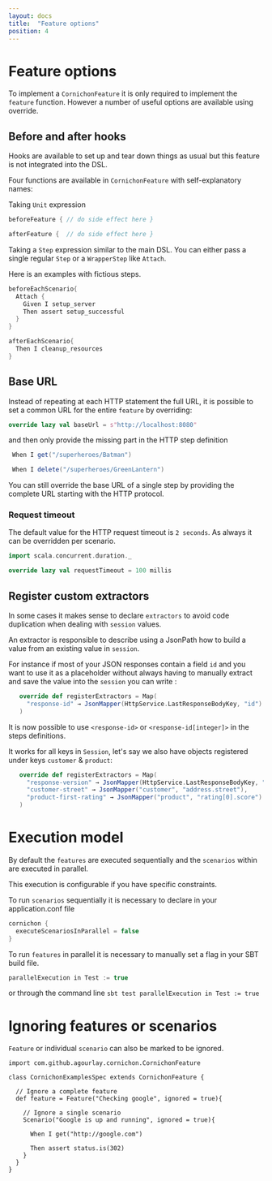 ```yaml
---
layout: docs
title:  "Feature options"
position: 4
---
```


# Feature options

To implement a ```CornichonFeature``` it is only required to implement the ```feature``` function. However a number of useful options are available using override.

## Before and after hooks

Hooks are available to set up and tear down things as usual but this feature is not integrated into the DSL.

Four functions are available in ```CornichonFeature``` with self-explanatory names:

Taking ```Unit``` expression

```scala
beforeFeature { // do side effect here }

afterFeature {  // do side effect here }
```

Taking a ```Step``` expression similar to the main DSL. You can either pass a single regular ```Step``` or a ```WrapperStep``` like ```Attach```.

Here is an examples with fictious steps.

```scala
beforeEachScenario{
  Attach {
    Given I setup_server
    Then assert setup_successful
  }
}

afterEachScenario{
  Then I cleanup_resources
}
```

## Base URL

Instead of repeating at each HTTP statement the full URL, it is possible to set a common URL for the entire ```feature``` by overriding:

```scala
override lazy val baseUrl = s"http://localhost:8080"

```

and then only provide the missing part in the HTTP step definition

```scala
 When I get("/superheroes/Batman")

 When I delete("/superheroes/GreenLantern")
```

You can still override the base URL of a single step by providing the complete URL starting with the HTTP protocol.

### Request timeout

The default value for the HTTP request timeout is ```2 seconds```. As always it can be overridden per scenario.

```scala
import scala.concurrent.duration._

override lazy val requestTimeout = 100 millis
```

## Register custom extractors

In some cases it makes sense to declare ```extractors``` to avoid code duplication when dealing with ```session``` values.

An extractor is responsible to describe using a JsonPath how to build a value from an existing value in ```session```.

For instance if most of your JSON responses contain a field ```id``` and you want to use it as a placeholder without always having to manually extract and save the value into the ```session``` you can write :

```scala
   override def registerExtractors = Map(
     "response-id" → JsonMapper(HttpService.LastResponseBodyKey, "id")
   )
```

It is now possible to use ```<response-id>``` or ```<response-id[integer]>``` in the steps definitions.

It works for all keys in ```Session```, let's say we also have objects registered under keys ```customer``` & ```product```:


```scala
   override def registerExtractors = Map(
     "response-version" → JsonMapper(HttpService.LastResponseBodyKey, "version"),
     "customer-street" → JsonMapper("customer", "address.street"),
     "product-first-rating" → JsonMapper("product", "rating[0].score")
   )
```


# Execution model

By default the ```features``` are executed sequentially and the ```scenarios``` within are executed in parallel.

This execution is configurable if you have specific constraints.

To run ```scenarios``` sequentially it is necessary to declare in your application.conf file

```scala
cornichon {
  executeScenariosInParallel = false
}
```

To run ```features``` in parallel it is necessary to manually set a flag in your SBT build file.

```scala
parallelExecution in Test := true
```

or through the command line ```sbt test parallelExecution in Test := true```

# Ignoring features or scenarios

```Feature``` or individual ```scenario``` can also be marked to be ignored.

```tut:silent
import com.github.agourlay.cornichon.CornichonFeature

class CornichonExamplesSpec extends CornichonFeature {

  // Ignore a complete feature
  def feature = Feature("Checking google", ignored = true){

    // Ignore a single scenario
    Scenario("Google is up and running", ignored = true){

      When I get("http://google.com")

      Then assert status.is(302)
    }
  }
}
```

